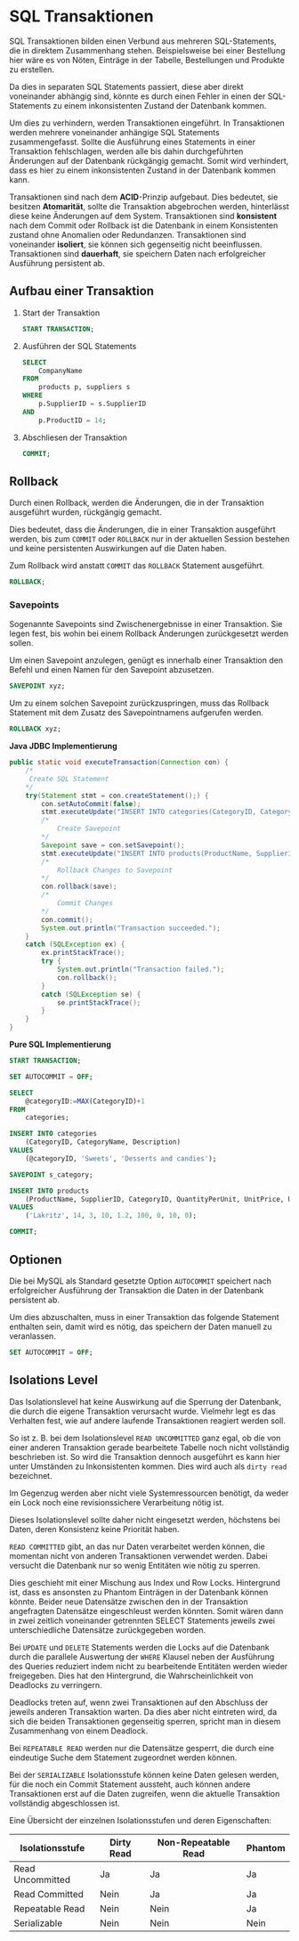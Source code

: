 # SQL Transaktionen
SQL Transaktionen bilden einen Verbund aus mehreren SQL-Statements, die in direktem Zusammenhang stehen.
Beispielsweise bei einer Bestellung hier wäre es von Nöten, Einträge in der Tabelle, Bestellungen und Produkte zu erstellen.

Da dies in separaten SQL Statements passiert, diese aber direkt voneinander abhängig sind, könnte es durch einen
Fehler in einen der SQL-Statements zu einem inkonsistenten Zustand der Datenbank kommen.

Um dies zu verhindern, werden Transaktionen eingeführt. In Transaktionen werden mehrere voneinander anhängige SQL Statements zusammengefasst.
Sollte die Ausführung eines Statements in einer Transaktion fehlschlagen, werden alle bis dahin durchgeführten Änderungen auf der Datenbank
rückgängig gemacht. Somit wird verhindert, dass es hier zu einem inkonsistenten Zustand in der Datenbank kommen kann.

Transaktionen sind nach dem **ACID**-Prinzip aufgebaut.
Dies bedeutet, sie besitzen **Atomarität**, sollte die Transaktion abgebrochen werden, hinterlässt diese keine Änderungen auf dem System.
Transaktionen sind **konsistent** nach dem Commit oder Rollback ist die Datenbank in einem Konsistenten zustand ohne Anomalien oder Redundanzen.
Transaktionen sind voneinander **isoliert**, sie können sich gegenseitig nicht beeinflussen.
Transaktionen sind **dauerhaft**, sie speichern Daten nach erfolgreicher Ausführung persistent ab.

## Aufbau einer Transaktion

1. Start der Transaktion
    ```sql
    START TRANSACTION;
    ```

1. Ausführen der SQL Statements
    ```sql
    SELECT
        CompanyName
    FROM 
        products p, suppliers s
    WHERE 
        p.SupplierID = s.SupplierID
    AND 
        p.ProductID = 14;
    ```

1. Abschliesen der Transaktion
    ```sql
    COMMIT;
    ```

## Rollback
Durch einen Rollback, werden die Änderungen, die in der Transaktion ausgeführt wurden, rückgängig gemacht.

Dies bedeutet, dass die Änderungen, die in einer Transaktion ausgeführt werden, bis zum `COMMIT` oder `ROLLBACK` nur in der aktuellen Session bestehen und keine persistenten Auswirkungen auf die Daten haben.

Zum Rollback wird anstatt `COMMIT` das `ROLLBACK` Statement ausgeführt.
```sql
ROLLBACK;
```

### Savepoints
Sogenannte Savepoints sind Zwischenergebnisse in einer Transaktion.
Sie legen fest, bis wohin bei einem Rollback Änderungen zurückgesetzt werden sollen.

Um einen Savepoint anzulegen, genügt es innerhalb einer Transaktion den Befehl und einen Namen für den Savepoint abzusetzen.

```sql
SAVEPOINT xyz;
```

Um zu einem solchen Savepoint zurückzuspringen, muss das Rollback Statement mit dem Zusatz des Savepointnamens aufgerufen werden.

```sql
ROLLBACK xyz;
```


**Java JDBC Implementierung**

```java
public static void executeTransaction(Connection con) {
    /*
     Create SQL Statement
    */
    try(Statement stmt = con.createStatement();) {
        con.setAutoCommit(false);
        stmt.executeUpdate("INSERT INTO categories(CategoryID, CategoryName, Description) VALUES(3, 'Sweets', 'Desserts and candies')");
        /*
            Create Savepoint
        */
        Savepoint save = con.setSavepoint();
        stmt.executeUpdate("INSERT INTO products(ProductName, SupplierID, CategoryID, QuantityPerUnit, UnitPrice, UnitsInStock, UnitsOnOrder, ReorderLevel, Discontinued) VALUES('Lakritz', 14, 3, 10, 1.2, 100, 0, 10, 0)");
        /*
            Rollback Changes to Savepoint
        */
        con.rollback(save);
        /*
            Commit Changes
        */
        con.commit();
        System.out.println("Transaction succeeded.");
    }
    catch (SQLException ex) {
        ex.printStackTrace();
        try {
            System.out.println("Transaction failed.");
            con.rollback();
        }
        catch (SQLException se) {
            se.printStackTrace();
        }
    }
}
```

**Pure SQL Implementierung**

```sql
START TRANSACTION;

SET AUTOCOMMIT = OFF;

SELECT 
    @categoryID:=MAX(CategoryID)+1
FROM
    categories;

INSERT INTO categories
    (CategoryID, CategoryName, Description)
VALUES
    (@categoryID, 'Sweets', 'Desserts and candies');

SAVEPOINT s_category;

INSERT INTO products
    (ProductName, SupplierID, CategoryID, QuantityPerUnit, UnitPrice, UnitsInStock, UnitsOnOrder, ReorderLevel, Discontinued)
VALUES
    ('Lakritz', 14, 3, 10, 1.2, 100, 0, 10, 0);

COMMIT;
```

## Optionen

Die bei MySQL als Standard gesetzte Option `AUTOCOMMIT` speichert nach erfolgreicher Ausführung der Transaktion die Daten in der Datenbank persistent ab.

Um dies abzuschalten, muss in einer Transaktion das folgende Statement enthalten sein, damit wird es nötig, das speichern der Daten manuell zu veranlassen.
```sql
SET AUTOCOMMIT = OFF;
```

## Isolations Level
Das Isolationslevel hat keine Auswirkung auf die Sperrung der Datenbank, die durch die eigene Transaktion verursacht wurde.
Vielmehr legt es das Verhalten fest, wie auf andere laufende Transaktionen reagiert werden soll.

So ist z. B. bei dem Isolationslevel `READ UNCOMMITTED` ganz egal, ob die von einer anderen Transaktion gerade bearbeitete Tabelle noch nicht vollständig beschrieben ist. So wird die Transaktion dennoch ausgeführt es kann hier unter Umständen zu Inkonsistenten kommen.
Dies wird auch als `dirty read` bezeichnet.

Im Gegenzug werden aber nicht viele Systemressourcen benötigt, da weder ein Lock noch eine revisionssichere Verarbeitung nötig ist.

Dieses Isolationslevel sollte daher nicht eingesetzt werden, höchstens bei Daten, deren Konsistenz keine Priorität haben.

`READ COMMITTED` gibt, an das nur Daten verarbeitet werden können, die momentan nicht von anderen Transaktionen verwendet werden.
Dabei versucht die Datenbank nur so wenig Entitäten wie nötig zu sperren.

Dies geschieht mit einer Mischung aus Index und Row Locks. Hintergrund ist, dass es ansonsten zu Phantom Einträgen in der Datenbank können könnte. Beider neue Datensätze zwischen den in der Transaktion angefragten Datensätze eingeschleust werden könnten.
Somit wären dann in zwei zeitlich voneinander getrennten SELECT Statements jeweils zwei unterschiedliche Datensätze zurückgegeben worden.

Bei `UPDATE` und `DELETE` Statements werden die Locks auf die Datenbank durch die parallele Auswertung der `WHERE` Klausel neben der Ausführung des Queries reduziert indem nicht zu bearbeitende Entitäten werden wieder freigegeben.
Dies hat den Hintergrund, die Wahrscheinlichkeit von Deadlocks zu verringern.

Deadlocks treten auf, wenn zwei Transaktionen auf den Abschluss der jeweils anderen Transaktion warten. Da dies aber nicht eintreten wird, da sich die beiden Transaktionen gegenseitig sperren, spricht man in diesem Zusammenhang von einem Deadlock.

Bei `REPEATABLE READ` werden nur die Datensätze gesperrt, die durch eine eindeutige Suche dem Statement zugeordnet werden können.

Bei der `SERIALIZABLE` Isolationsstufe können keine Daten gelesen werden, für die noch ein Commit Statement aussteht, auch können andere Transaktionen erst auf die Daten zugreifen, wenn die aktuelle Transaktion vollständig abgeschlossen ist.


Eine Übersicht der einzelnen Isolationsstufen und deren Eigenschaften:

Isolationsstufe	|Dirty Read|	Non-Repeatable Read	|Phantom
|--|--|--|--|
Read Uncommitted|	Ja|	Ja|	Ja
Read Committed|	Nein	|Ja|	Ja
Repeatable Read|	Nein|	Nein|	Ja
Serializable	|Nein	|Nein	|Nein
